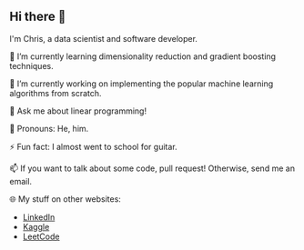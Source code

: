 ## Hi there 👋
I'm Chris, a data scientist and software developer.

🌱 I’m currently learning dimensionality reduction and gradient boosting techniques.

🔭 I’m currently working on implementing the popular machine learning algorithms from scratch. 

💬 Ask me about linear programming!

👦 Pronouns: He, him.

⚡ Fun fact: I almost went to school for guitar.

📫 If you want to talk about some code, pull request! Otherwise, send me an email.

🌐 My stuff on other websites:
- [LinkedIn](www.linkedin.com/in/chris-newton-32a5b6240)
- [Kaggle](https://www.kaggle.com/cnewto)
- [LeetCode](https://leetcode.com/u/chris_newton/)
